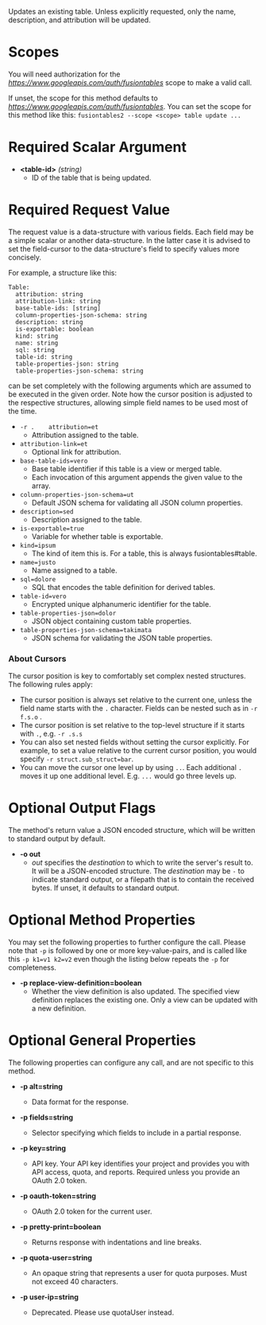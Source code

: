 Updates an existing table. Unless explicitly requested, only the name, description, and attribution will be updated.
# Scopes

You will need authorization for the *https://www.googleapis.com/auth/fusiontables* scope to make a valid call.

If unset, the scope for this method defaults to *https://www.googleapis.com/auth/fusiontables*.
You can set the scope for this method like this: `fusiontables2 --scope <scope> table update ...`
# Required Scalar Argument
* **&lt;table-id&gt;** *(string)*
    - ID of the table that is being updated.
# Required Request Value

The request value is a data-structure with various fields. Each field may be a simple scalar or another data-structure.
In the latter case it is advised to set the field-cursor to the data-structure's field to specify values more concisely.

For example, a structure like this:
```
Table:
  attribution: string
  attribution-link: string
  base-table-ids: [string]
  column-properties-json-schema: string
  description: string
  is-exportable: boolean
  kind: string
  name: string
  sql: string
  table-id: string
  table-properties-json: string
  table-properties-json-schema: string

```

can be set completely with the following arguments which are assumed to be executed in the given order. Note how the cursor position is adjusted to the respective structures, allowing simple field names to be used most of the time.

* `-r .    attribution=et`
    - Attribution assigned to the table.
* `attribution-link=et`
    - Optional link for attribution.
* `base-table-ids=vero`
    - Base table identifier if this table is a view or merged table.
    - Each invocation of this argument appends the given value to the array.
* `column-properties-json-schema=ut`
    - Default JSON schema for validating all JSON column properties.
* `description=sed`
    - Description assigned to the table.
* `is-exportable=true`
    - Variable for whether table is exportable.
* `kind=ipsum`
    - The kind of item this is. For a table, this is always fusiontables#table.
* `name=justo`
    - Name assigned to a table.
* `sql=dolore`
    - SQL that encodes the table definition for derived tables.
* `table-id=vero`
    - Encrypted unique alphanumeric identifier for the table.
* `table-properties-json=dolor`
    - JSON object containing custom table properties.
* `table-properties-json-schema=takimata`
    - JSON schema for validating the JSON table properties.


### About Cursors

The cursor position is key to comfortably set complex nested structures. The following rules apply:

* The cursor position is always set relative to the current one, unless the field name starts with the `.` character. Fields can be nested such as in `-r f.s.o` .
* The cursor position is set relative to the top-level structure if it starts with `.`, e.g. `-r .s.s`
* You can also set nested fields without setting the cursor explicitly. For example, to set a value relative to the current cursor position, you would specify `-r struct.sub_struct=bar`.
* You can move the cursor one level up by using `..`. Each additional `.` moves it up one additional level. E.g. `...` would go three levels up.


# Optional Output Flags

The method's return value a JSON encoded structure, which will be written to standard output by default.

* **-o out**
    - *out* specifies the *destination* to which to write the server's result to.
      It will be a JSON-encoded structure.
      The *destination* may be `-` to indicate standard output, or a filepath that is to contain the received bytes.
      If unset, it defaults to standard output.
# Optional Method Properties

You may set the following properties to further configure the call. Please note that `-p` is followed by one 
or more key-value-pairs, and is called like this `-p k1=v1 k2=v2` even though the listing below repeats the
`-p` for completeness.

* **-p replace-view-definition=boolean**
    - Whether the view definition is also updated. The specified view definition replaces the existing one. Only a view can be updated with a new definition.

# Optional General Properties

The following properties can configure any call, and are not specific to this method.

* **-p alt=string**
    - Data format for the response.

* **-p fields=string**
    - Selector specifying which fields to include in a partial response.

* **-p key=string**
    - API key. Your API key identifies your project and provides you with API access, quota, and reports. Required unless you provide an OAuth 2.0 token.

* **-p oauth-token=string**
    - OAuth 2.0 token for the current user.

* **-p pretty-print=boolean**
    - Returns response with indentations and line breaks.

* **-p quota-user=string**
    - An opaque string that represents a user for quota purposes. Must not exceed 40 characters.

* **-p user-ip=string**
    - Deprecated. Please use quotaUser instead.
